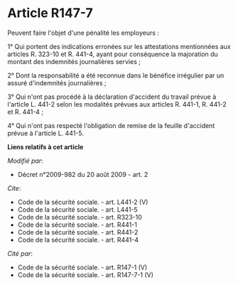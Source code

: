 # Article R147-7

Peuvent faire l'objet d'une pénalité les employeurs : 

1° Qui portent des indications erronées sur les attestations mentionnées aux articles R. 323-10 et R. 441-4, ayant pour
conséquence la majoration du montant des indemnités journalières servies ; 

2° Dont la responsabilité a été reconnue dans le bénéfice irrégulier par un assuré d'indemnités journalières ; 

3° Qui n'ont pas procédé à la déclaration d'accident du travail prévue à l'article L. 441-2 selon les modalités prévues aux
articles R. 441-1, R. 441-2 et R. 441-4 ; 

4° Qui n'ont pas respecté l'obligation de remise de la feuille d'accident prévue à l'article L. 441-5.

**Liens relatifs à cet article**

_Modifié par_:

  - Décret n°2009-982 du 20 août 2009 - art. 2

_Cite_:

  - Code de la sécurité sociale. - art. L441-2 (V)
  - Code de la sécurité sociale. - art. L441-5
  - Code de la sécurité sociale. - art. R323-10
  - Code de la sécurité sociale. - art. R441-1
  - Code de la sécurité sociale. - art. R441-2
  - Code de la sécurité sociale. - art. R441-4

_Cité par_:

  - Code de la sécurité sociale. - art. R147-1 (V)
  - Code de la sécurité sociale. - art. R147-7-1 (V)
